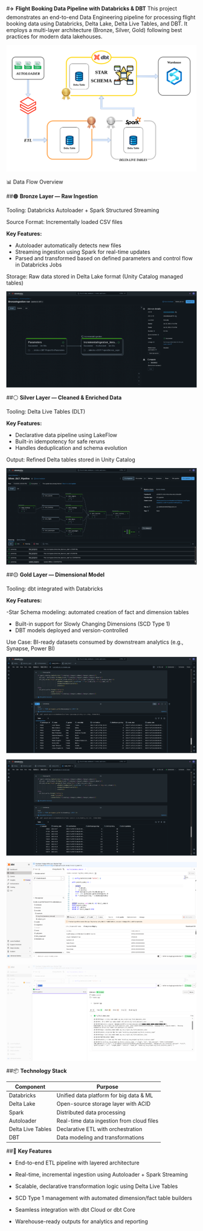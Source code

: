 #✈️ **Flight Booking Data Pipeline with Databricks & DBT**
This project demonstrates an end-to-end Data Engineering pipeline for processing flight booking data using Databricks, Delta Lake, Delta Live Tables, and DBT. It employs a multi-layer architecture (Bronze, Silver, Gold) following best practices for modern data lakehouses.

![Architecture](https://github.com/Abhishekmohite25/Databricks-DBT-Project-on-Flights-Dataset/blob/2ba322a4fb18720fb2d2078df250658f16b9f67c/Screenshots/Architecture.png)

📊 Data Flow Overview

##🟤 **Bronze Layer — Raw Ingestion**

Tooling: Databricks Autoloader + Spark Structured Streaming

Source Format: Incrementally loaded CSV files

**Key Features:**

- Autoloader automatically detects new files
- Streaming ingestion using Spark for real-time updates
- Parsed and transformed based on defined parameters and control flow in Databricks Jobs

Storage: Raw data stored in Delta Lake format (Unity Catalog managed tables)

![Bronze Layer](https://github.com/Abhishekmohite25/Databricks-DBT-Project-on-Flights-Dataset/blob/2ba322a4fb18720fb2d2078df250658f16b9f67c/Screenshots/bronze.png)

##⚪️ **Silver Layer — Cleaned & Enriched Data**

Tooling: Delta Live Tables (DLT)

**Key Features:**

- Declarative data pipeline using LakeFlow
- Built-in idempotency for safe reruns
- Handles deduplication and schema evolution

Output: Refined Delta tables stored in Unity Catalog

![Silver Layer](https://github.com/Abhishekmohite25/Databricks-DBT-Project-on-Flights-Dataset/blob/2ba322a4fb18720fb2d2078df250658f16b9f67c/Screenshots/silver.png)

##🟡 **Gold Layer — Dimensional Model**

Tooling: dbt integrated with Databricks

**Key Features:**

-Star Schema modeling: automated creation of fact and dimension tables
- Built-in support for Slowly Changing Dimensions (SCD Type 1)
- DBT models deployed and version-controlled

Use Case: BI-ready datasets consumed by downstream analytics (e.g., Synapse, Power BI)

![Gold Dimension](https://github.com/Abhishekmohite25/Databricks-DBT-Project-on-Flights-Dataset/blob/2ba322a4fb18720fb2d2078df250658f16b9f67c/Screenshots/gold_dimension.png)


![Gold Fact](https://github.com/Abhishekmohite25/Databricks-DBT-Project-on-Flights-Dataset/blob/2ba322a4fb18720fb2d2078df250658f16b9f67c/Screenshots/gold_fact.png)


![DBT 1](https://github.com/Abhishekmohite25/Databricks-DBT-Project-on-Flights-Dataset/blob/2ba322a4fb18720fb2d2078df250658f16b9f67c/Screenshots/dbt1.png)


![DBT 2](https://github.com/Abhishekmohite25/Databricks-DBT-Project-on-Flights-Dataset/blob/2ba322a4fb18720fb2d2078df250658f16b9f67c/Screenshots/dbt2.jpg)

##📦 **Technology Stack**

| Component |	Purpose|
| --- | --- |
|Databricks |	Unified data platform for big data & ML |
|Delta Lake |	Open-source storage layer with ACID |
|Spark |	Distributed data processing |
|Autoloader | Real-time data ingestion from cloud files |
|Delta Live Tables |	Declarative ETL with orchestration |
|DBT |	Data modeling and transformations |

##🧭 **Key Features**

- End-to-end ETL pipeline with layered architecture

- Real-time, incremental ingestion using Autoloader + Spark Streaming

- Scalable, declarative transformation logic using Delta Live Tables

- SCD Type 1 management with automated dimension/fact table builders

- Seamless integration with dbt Cloud or dbt Core

- Warehouse-ready outputs for analytics and reporting
